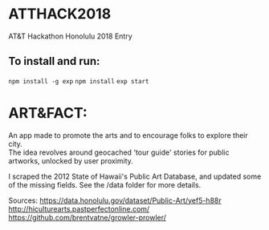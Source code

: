 # ATTHACK2018
AT&amp;T Hackathon Honolulu 2018 Entry  

## To install and run:

`npm install -g exp`
`npm install`
`exp start`

# ART&FACT: 

An app made to promote the arts and to encourage folks to explore their city.  
The idea revolves around geocached 'tour guide' stories for public artworks, unlocked by user proximity.  

I scraped the 2012 State of Hawaii's Public Art Database, and updated some of the missing fields. See the /data folder for more details.  

Sources:
https://data.honolulu.gov/dataset/Public-Art/yef5-h88r  
http://hiculturearts.pastperfectonline.com/  
https://github.com/brentvatne/growler-prowler/  
